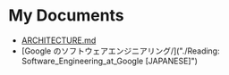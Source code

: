 # My Documents

- [ARCHITECTURE.md](./ARCHITECTURE.md)
- [Google のソフトウェアエンジニアリング/]("./Reading: Software_Engineering_at_Google [JAPANESE]")
